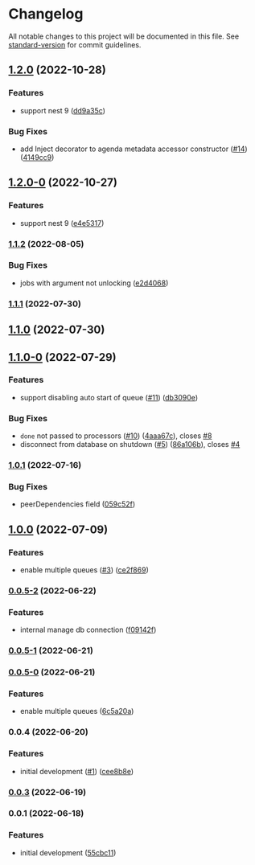 # Changelog

All notable changes to this project will be documented in this file. See [standard-version](https://github.com/conventional-changelog/standard-version) for commit guidelines.

## [1.2.0](https://github.com/jongolden/agenda-nest/compare/v1.1.2...v1.2.0) (2022-10-28)


### Features

* support nest 9 ([dd9a35c](https://github.com/jongolden/agenda-nest/commit/dd9a35c3cb4e49fdd75ec1e7057bd7e419b0a7f8))


### Bug Fixes

* add Inject decorator to agenda metadata accessor constructor ([#14](https://github.com/jongolden/agenda-nest/issues/14)) ([4149cc9](https://github.com/jongolden/agenda-nest/commit/4149cc92fedf8eed3921af4233d94eab93a1d941))

## [1.2.0-0](https://github.com/jongolden/agenda-nest/compare/v1.1.2...v1.2.0-0) (2022-10-27)


### Features

* support nest 9 ([e4e5317](https://github.com/jongolden/agenda-nest/commit/e4e53177354cae43d20411b902b2d112855a99e9))

### [1.1.2](https://github.com/jongolden/agenda-nest/compare/v1.1.1...v1.1.2) (2022-08-05)


### Bug Fixes

* jobs with argument not unlocking ([e2d4068](https://github.com/jongolden/agenda-nest/commit/e2d4068a3b0fad2ebd55d1e8e4bb669b71754ecb))

### [1.1.1](https://github.com/jongolden/agenda-nest/compare/v1.1.0...v1.1.1) (2022-07-30)

## [1.1.0](https://github.com/jongolden/agenda-nest/compare/v1.1.0-0...v1.1.0) (2022-07-30)

## [1.1.0-0](https://github.com/jongolden/agenda-nest/compare/v1.0.1...v1.1.0-0) (2022-07-29)


### Features

* support disabling auto start of queue ([#11](https://github.com/jongolden/agenda-nest/issues/11)) ([db3090e](https://github.com/jongolden/agenda-nest/commit/db3090ef6983cbe5cbdd30efd03de6b60817c46a))


### Bug Fixes

* `done` not passed to processors ([#10](https://github.com/jongolden/agenda-nest/issues/10)) ([4aaa67c](https://github.com/jongolden/agenda-nest/commit/4aaa67cd3fd5d01141caaab9d3e80d483069a462)), closes [#8](https://github.com/jongolden/agenda-nest/issues/8)
* disconnect from database on shutdown ([#5](https://github.com/jongolden/agenda-nest/issues/5)) ([86a106b](https://github.com/jongolden/agenda-nest/commit/86a106b37e1d599181d41c6b13413db2ad71e611)), closes [#4](https://github.com/jongolden/agenda-nest/issues/4)

### [1.0.1](https://github.com/jongolden/agenda-nest/compare/v1.0.0...v1.0.1) (2022-07-16)


### Bug Fixes

* peerDependencies field ([059c52f](https://github.com/jongolden/agenda-nest/commit/059c52f00f1fe26d03d0ef1f08f2d41b7d863f7d))

## [1.0.0](https://github.com/jongolden/agenda-nestjs/compare/v0.0.4...v1.0.0) (2022-07-09)


### Features

* enable multiple queues ([#3](https://github.com/jongolden/agenda-nestjs/issues/3)) ([ce2f869](https://github.com/jongolden/agenda-nestjs/commit/ce2f869d58a7afa13b34a9c9d5d11486a7a2d831))

### [0.0.5-2](https://github.com/jongolden/agenda-nestjs/compare/v0.0.5-1...v0.0.5-2) (2022-06-22)


### Features

* internal manage db connection ([f09142f](https://github.com/jongolden/agenda-nestjs/commit/f09142f320bf2251ff262d5865d5f485bf8ca581))

### [0.0.5-1](https://github.com/jongolden/agenda-nestjs/compare/v0.0.5-0...v0.0.5-1) (2022-06-21)

### [0.0.5-0](https://github.com/jongolden/agenda-nestjs/compare/v0.0.4...v0.0.5-0) (2022-06-21)


### Features

* enable multiple queues ([6c5a20a](https://github.com/jongolden/agenda-nestjs/commit/6c5a20afd661d668ce4694b6b6b6be4bac0ceec2))

### 0.0.4 (2022-06-20)


### Features

* initial development ([#1](https://github.com/jongolden/agenda-nestjs/issues/1)) ([cee8b8e](https://github.com/jongolden/agenda-nestjs/commit/cee8b8e9f45e6cd6cb2b3da5829446e21b29ebe7))

### [0.0.3](https://github.com/jongolden/agenda-nestjs/compare/v0.0.2...v0.0.3) (2022-06-19)

### 0.0.1 (2022-06-18)


### Features

* initial development ([55cbc11](https://github.com/jongolden/agenda-nest/commit/55cbc1199fe780aa3cc6c18d5e64958483927f37))
